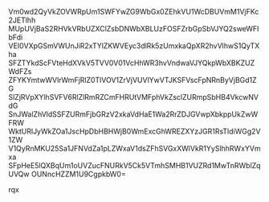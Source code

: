 Vm0wd2QyVkZOVWRpUm1SWFYwZG9WbGx0ZEhkVU1WcDBUVmM1VjFKc2JETlhh
MUpUVjBaS2RHVkVRbUZXClZsbDNWbXBLUzFOSFZrbGpSbVJYQ2sweWFIbFdi
VEI0VXpGSmVWUnJiR2xTYlZKWVEyc3dlRk5zUmxkaQpXR2hvVlhwS1QyTXha
SFZTYkdScFVteHdXVkV5TVV0V01VcHhWR3hvVndwaVJYQkpWbXBKZUZWdFZs
ZFYKYmtwWVlrWmFjRlZ0TlVOV1ZrVjVUVlYwVTJKSFVscFpNRnByVjBGd1ZG
SlZjRVpXYlhSVFV6RlZlRmRZCmFHRUtVMFphVkZsclZURmpSbHB4VkcwNVdG
SnJWalZhVldSSFZURmFjbGRzV2xkaVdHaE1Wa2RrZDJGVwpXbkppUkZwWFRW
WktURlJyWkZOa1JscHpDbHBHWjB0WmExcGhWREZXYzJGR1RsTldiWGg2V1ZW
V1QyRnMKU25Sa1JFNVdZa1pLZWxaV1dsZFhSVGxXWlVkR1YySlhhRWxYVmxa
SFpHeE5lQXBqUm1oUVZucFNURkV5Ck5VTmhSMHB1VUZRd1MwTnRWblZqUVQw
OUNncHZZM1U9CgpkbW0=

rqx